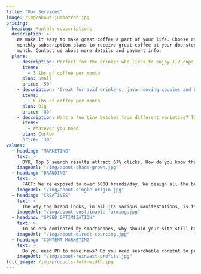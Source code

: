 ```yaml
---
title: "Our Services"
image: /img/about-jumbotron.jpg
pricing:
  heading: Monthly subscriptions
  description: >-
    We make it easy to make great coffee a part of your life. Choose one of our
    monthly subscription plans to receive great coffee at your doorstep each
    month. Contact us about more details and payment info.
  plans:
    - description: Perfect for the drinker who likes to enjoy 1-2 cups per day.
      items:
        - 3 lbs of coffee per month
      plan: Small
      price: '50'
    - description: 'Great for avid drinkers, java-nsoving couples and bigger crowds'
      items:
        - 6 lbs of coffee per month
      plan: Big
      price: '80'
    - description: Want a few tiny batches from different varieties? Try our custom plan
      items:
        - Whatever you need
      plan: Custom
      price: '30'
values:
  - heading: "MARKETING"
    text: > 
      DYK, Top 5 search results attract 67% clicks. How do you know that your digital marketing strategy works? If given a choice high traffic and low conversions Vs low traffic plus high conversion. What would you choose? Now, factor in pros-cons for organic SEO versus paid advertisements. Now factor in time Vs cost. Again, factor in keyword competition versus conversions. Making your site optimized for search is an intensely time consuming and iterative process. The challenges towards optimizing your digital marketing strategy is finding right mix of keywords that provide a balance in search traffic, competition, & CPC costs.
    imageUrl: "/img/about-shade-grown.jpg"
  - heading: "BRANDING"
    text: >
      FACT: We're exposed to over 5000 brands/day. We design all the brandy bits and arrange them into a coherent, cohesive and organised one-ness that is the way your company looks and sounds to everyone it rubs shoulders with. Especially for start-ups and very small businesses, these packages combine the design for your logo with a set of stationery, a website or an online shop. You'll be benefiting from the collective skills of our creative team and web team, with one point of call and an experienced account manager to guide you through the whole process. There is far more to brands than meets the eye — like what you do, how you do it and what it does for other people. 
    imageUrl: "/img/about-single-origin.jpg"
  - heading: "CREATIVES"
    text: >
      The way the brand looks, in all its various manifestations, is far more than the design of the logo. A logo is a symbol or wordmark, or a combination of the two, which personifies an individual company, or a range of products or services. Great design has an amazingly positive effect on any business. When this is applied consistently and in conjunction with a predetermined set of styles and elements — fonts, colours, photographs and graphics — it forms the cornerstone of the visual identity. We hire the best eyes to create your brand. We guide photons through mosaics of pixels to interact via people’s visual cortex and make them do things they otherwise wouldn't have done. Enuf said, perhaps?
    imageUrl: "/img/about-sustainable-farming.jpg"
  - heading: "SPEED OPTIMIZATION"
    text: >
      In an era dominated by smartphones, why should your site still be the 80s kid? Are you losing your clients to your competitor who runs a 10x faster site/app? By using web coding and employing latest browser optimization methods we can empower your customers do things quicker, easier and more reliably than other mere mortals. We specialise in bespoke website design, development to deployment. Business ready builds. Is your website slow? App/website hangs often? Un-responsive? We help you clean your code. By combining these different elements of your identity design, we can offer you a cohesive service and terrific value for money. 
    imageUrl: "/img/about-direct-sourcing.jpg"
  - heading: "CONTENT MARKETING"
    text: >
      Do you need PR to make news? Do you need searchable conetnt to promote biz? Do you need blogger outreach programs? Do you need to engage with relevant bloggers, vloggers, podcasters, and experts for promotions? Are your press releases sitting idle? Do you need to spread the word on your e-commerce discount vouchers? Do you need converage for your events? Do you need to lauch your products/services? Planning to make your website traffic 100% organic and content driven searches? As one of the leading brand design companies, we know how important it is for your business to make a good impression. 
    imageUrl: "/img/about-reinvest-profits.jpg"
full_image: /img/products-full-width.jpg
---
```

